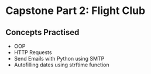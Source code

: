 #  Capstone Part 2: Flight Club
## Concepts Practised
- OOP
- HTTP Requests
- Send Emails with Python using SMTP
- Autofilling dates using strftime function

